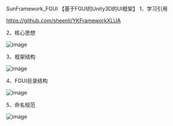 SunFramework_FGUI
【基于FGUI的Unity3D的UI框架】
1、学习引用

https://github.com/sheenli/YKFrameworkXLUA

2、核心思想

![image](https://github.com/KingSun5/FGUI_Framework/images/Core.png)


3、框架结构


![image](https://github.com/KingSun5/FGUI_Framework/images/FGUIFramework.png)


4、FGUI目录结构


![image](https://github.com/KingSun5/FGUI_Framework/images/FGUIPackage.png)


5、命名规范


![image](https://github.com/KingSun5/FGUI_Framework/images/NamingNotations.png)
